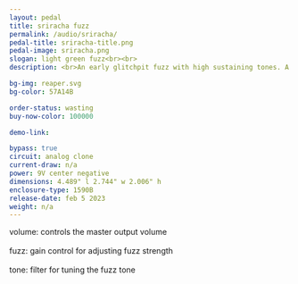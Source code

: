 ```yaml
---
layout: pedal
title: sriracha fuzz
permalink: /audio/sriracha/
pedal-title: sriracha-title.png
pedal-image: sriracha.png
slogan: light green fuzz<br><br>
description: <br>An early glitchpit fuzz with high sustaining tones. A light fuzz that it is very reminiscent of overdrive, the sriracha fuzz was a limited build of 5, and is a staple for early supporters.

bg-img: reaper.svg
bg-color: 57A14B

order-status: wasting
buy-now-color: 100000

demo-link:

bypass: true
circuit: analog clone
current-draw: n/a
power: 9V center negative
dimensions: 4.489" l 2.744" w 2.006" h
enclosure-type: 1590B
release-date: feb 5 2023
weight: n/a
---
```


volume: controls the master output volume
<br>
<br>
fuzz: gain control for adjusting fuzz strength
<br>
<br>
tone: filter for tuning the fuzz tone
<br>
<br>
